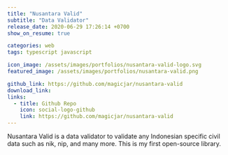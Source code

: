 ```yaml
---
title: "Nusantara Valid"
subtitle: "Data Validator"
release_date: 2020-06-29 17:26:14 +0700
show_on_resume: true

categories: web
tags: typescript javascript

icon_image: /assets/images/portfolios/nusantara-valid-logo.svg
featured_image: /assets/images/portfolios/nusantara-valid.png

github_link: https://github.com/magicjar/nusantara-valid
download_link:
links:
  - title: Github Repo
    icon: social-logo-github
    link: https://github.com/magicjar/nusantara-valid
---
```

Nusantara Valid is a data validator to validate any Indonesian specific civil data such as nik, nip, and many more. This is my first open-source library.